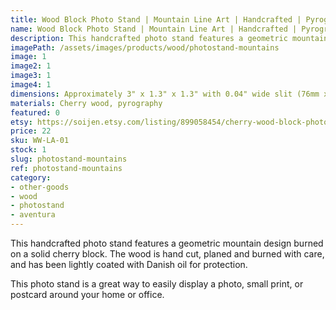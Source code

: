 ```yaml
---
title: Wood Block Photo Stand | Mountain Line Art | Handcrafted | Pyrography
name: Wood Block Photo Stand | Mountain Line Art | Handcrafted | Pyrography
description: This handcrafted photo stand features a geometric mountain design burned on a solid cherry block. The wood is hand cut, planed and burned with care, and has been lightly coated with Danish oil for protection.
imagePath: /assets/images/products/wood/photostand-mountains
image: 1
image2: 1
image3: 1
image4: 1
dimensions: Approximately 3" x 1.3" x 1.3" with 0.04" wide slit (76mm x 33mm x 33mm with a 10mm wide slit)
materials: Cherry wood, pyrography
featured: 0
etsy: https://soijen.etsy.com/listing/899058454/cherry-wood-block-photo-stand-mountain?utm_source=Copy&utm_medium=ListingManager&utm_campaign=Share&utm_term=so.lmsm&share_time=1695261345960
price: 22
sku: WW-LA-01
stock: 1
slug: photostand-mountains
ref: photostand-mountains
category:
- other-goods
- wood
- photostand
- aventura
---
```

This handcrafted photo stand features a geometric mountain design burned on a solid cherry block. The wood is hand cut, planed and burned with care, and has been lightly coated with Danish oil for protection.

This photo stand is a great way to easily display a photo, small print, or postcard around your home or office.
